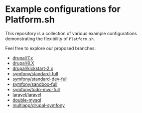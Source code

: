 
# Example configurations for Platform.sh

This repository is a collection of various example configurations demonstrating the flexibility of `Platform.sh`.

Feel free to explore our proposed branches:
* [drupal/7.x](https://github.com/platformsh/platformsh-examples/tree/drupal/7.x)
* [drupal/8.X](https://github.com/platformsh/platformsh-examples/tree/drupal/8.x)
* [drupal/kickstart-2.x](https://github.com/platformsh/platformsh-examples/tree/drupal/kickstart-2.x)
* [symfony/standard-full](https://github.com/platformsh/platformsh-examples/tree/symfony/standard-full)
* [symfony/standard-dev-full](https://github.com/platformsh/platformsh-examples/tree/symfony/standard-dev-full)
* [symfony/sandbox-full](https://github.com/platformsh/platformsh-examples/tree/symfony/cmf-sandbox-full)
* [symfony/todo-mvc-full](https://github.com/platformsh/platformsh-examples/tree/symfony/todo-mvc-full)
* [laravel/laravel](https://github.com/platformsh/platformsh-examples/tree/laravel/laravel)
* [double-mysql](https://github.com/platformsh/platformsh-examples/tree/double-mysql)
* [multiapp/drupal-symfony](https://github.com/platformsh/platformsh-examples/tree/multiapp/drupal-symfony)

